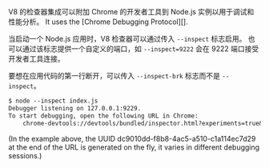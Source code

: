 
V8 的检查器集成可以附加 Chrome 的开发者工具到 Node.js 实例以用于调试和性能分析。
It uses the [Chrome Debugging Protocol][].

当启动一个 Node.js 应用时，V8 检查器可以通过传入 `--inspect` 标志启用。
也可以通过该标志提供一个自定义的端口，如 `--inspect=9222` 会在 9222 端口接受开发者工具连接。

要想在应用代码的第一行断开，可以传入 `--inspect-brk` 标志而不是 `--inspect`。

```txt
$ node --inspect index.js
Debugger listening on 127.0.0.1:9229.
To start debugging, open the following URL in Chrome:
    chrome-devtools://devtools/bundled/inspector.html?experiments=true&v8only=true&ws=127.0.0.1:9229/dc9010dd-f8b8-4ac5-a510-c1a114ec7d29
```

(In the example above, the UUID dc9010dd-f8b8-4ac5-a510-c1a114ec7d29
at the end of the URL is generated on the fly, it varies in different
debugging sessions.)

